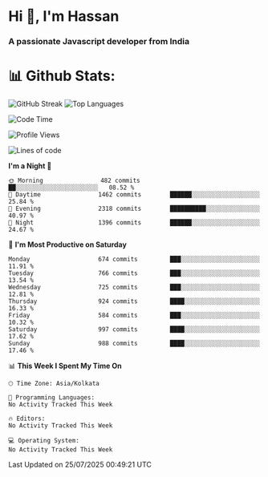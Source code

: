 # Hi 👋, I'm Hassan
### A passionate Javascript developer from India


# 📊 Github Stats:
![GitHub Streak](https://github-readme-streak-stats.herokuapp.com/?user=codeblooded47&theme=dracula&hide_border=false)
![Top Languages](https://github-readme-stats.vercel.app/api/top-langs/?username=codeblooded47&layout=compact&theme=dracula)



<!--START_SECTION:waka-->
![Code Time](http://img.shields.io/badge/Code%20Time-883%20hrs%201%20min-blue)

![Profile Views](http://img.shields.io/badge/Profile%20Views-0-blue)

![Lines of code](https://img.shields.io/badge/From%20Hello%20World%20I%27ve%20Written-24.2%20million%20lines%20of%20code-blue)

**I'm a Night 🦉** 

```text
🌞 Morning                482 commits         ██░░░░░░░░░░░░░░░░░░░░░░░   08.52 % 
🌆 Daytime                1462 commits        ██████░░░░░░░░░░░░░░░░░░░   25.84 % 
🌃 Evening                2318 commits        ██████████░░░░░░░░░░░░░░░   40.97 % 
🌙 Night                  1396 commits        ██████░░░░░░░░░░░░░░░░░░░   24.67 % 
```
📅 **I'm Most Productive on Saturday** 

```text
Monday                   674 commits         ███░░░░░░░░░░░░░░░░░░░░░░   11.91 % 
Tuesday                  766 commits         ███░░░░░░░░░░░░░░░░░░░░░░   13.54 % 
Wednesday                725 commits         ███░░░░░░░░░░░░░░░░░░░░░░   12.81 % 
Thursday                 924 commits         ████░░░░░░░░░░░░░░░░░░░░░   16.33 % 
Friday                   584 commits         ███░░░░░░░░░░░░░░░░░░░░░░   10.32 % 
Saturday                 997 commits         ████░░░░░░░░░░░░░░░░░░░░░   17.62 % 
Sunday                   988 commits         ████░░░░░░░░░░░░░░░░░░░░░   17.46 % 
```


📊 **This Week I Spent My Time On** 

```text
🕑︎ Time Zone: Asia/Kolkata

💬 Programming Languages: 
No Activity Tracked This Week

🔥 Editors: 
No Activity Tracked This Week

💻 Operating System: 
No Activity Tracked This Week
```


 Last Updated on 25/07/2025 00:49:21 UTC
<!--END_SECTION:waka-->

